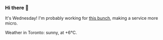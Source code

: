 ### Hi there :wave:

It's Wednesday! I'm probably working for [this bunch](https://github.com/kohofinancial), making a service more micro.

Weather in Toronto: sunny, at +6°C.

